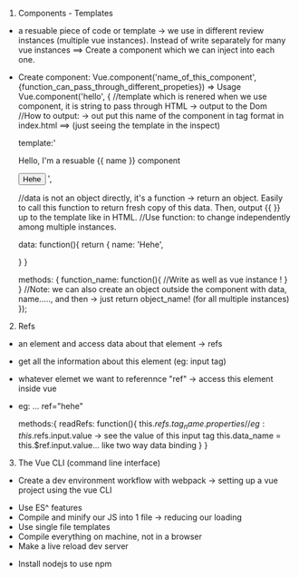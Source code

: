 1. Components - Templates
- a resuable piece of code or template -> we use in different review instances (multiple vue instances). Instead of write separately for many vue instances ==> Create a component which we can inject into each one. 
- Create component: Vue.component('name_of_this_component', {function_can_pass_through_different_propeties})
=> Usage
Vue.component('hello', {
   //template which is renered when we use component, it is string to pass through HTML -> output to the Dom
   //How to output: -> out put this name of the component in tag format in index.html ==> <hello></hello> (just seeing the template in the inspect)
   
   template:'<p>Hello, I'm a resuable {{ name }} component </p>
   <button v-on:click="function_name">Hehe</button>
   ',
   
   //data is not an object directly, it's a function -> return an object. Easily to call this function to return fresh copy of this data. Then, output {{ }} up to the template like in HTML. 
   //Use function: to change independently among multiple instances. 
   
   data: function(){
   	return {
   	    name: 'Hehe',
   		
   	}
   }
   
   methods: {
      function_name: function(){
      	   //Write as well as vue instance ! 
      }
   }
   //Note: we can also create an object outside the component with data, name....., and then -> just return object_name!	(for all multiple instances)
});

2. Refs 
- an element and access data about that element -> refs
- get all the information about this element (eg: input tag)
- whatever elemet we want to referennce "ref" -> access this element inside vue
- eg: ... ref="hehe"

   methods:{
   	readRefs: function(){
   	   this.$refs.tag_name.properties
   	   //eg: this.$refs.input.value -> see the value of this input tag
   	   this.data_name = this.$ref.input.value... like two way data binding
   	}
   }

3. The Vue CLI (command line interface)
- Create a dev environment workflow with webpack -> setting up a vue project using the vue CLI 
 + Use ES^ features 
 + Compile and minify our JS into 1 file -> reducing our loading
 + Use single file templates 
 + Compile everything on machine, not in a browser
 + Make a live reload dev server
- Install nodejs to use npm 










